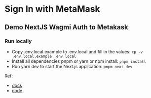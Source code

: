 # Sign In with MetaMask

## Demo NextJS Wagmi Auth to Metakask

### Run locally
* Copy .env.local.example to .env.local and fill in the values: `cp -v .env.local.example .env.local`
* Install all dependencies pnpm or yarn or npm install: `pnpm install`
* Run yarn dev to start the Next.js application: `pnpm next dev`


Ref:
* [docs](https://docs.moralis.io/docs/sign-in-with-metamask)
* [code](https://github.com/MoralisWeb3/Moralis-JS-SDK/tree/beta/demos/nextjs)
